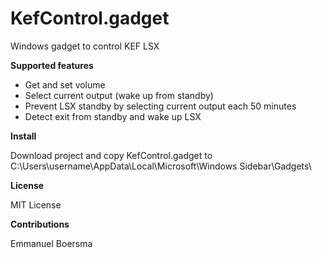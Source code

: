 # KefControl.gadget
Windows gadget to control KEF LSX

<B>Supported features</B>

- Get and set volume
- Select current output (wake up from standby)
- Prevent LSX standby by selecting current output each 50 minutes
- Detect exit from standby and wake up LSX 

<B>Install</B>

Download project and copy KefControl.gadget to C:\Users\username\AppData\Local\Microsoft\Windows Sidebar\Gadgets\

<B>License</B>

MIT License

<B>Contributions</B>

Emmanuel Boersma

